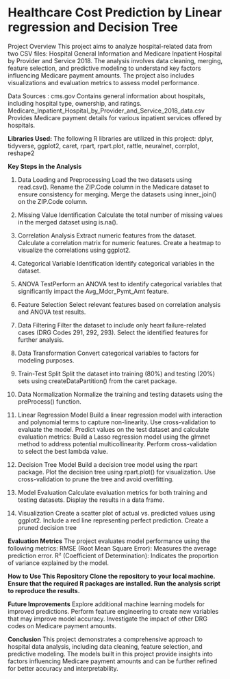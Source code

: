 # Healthcare Cost Prediction by Linear regression and Decision Tree

Project Overview
This project aims to analyze hospital-related data from two CSV files: Hospital General Information and Medicare Inpatient Hospital by Provider and Service 2018. The analysis involves data cleaning, merging, feature selection, and predictive modeling to understand key factors influencing Medicare payment amounts. The project also includes visualizations and evaluation metrics to assess model performance.

Data Sources : cms.gov
Contains general information about hospitals, including hospital type, ownership, and ratings.
Medicare_Inpatient_Hospital_by_Provider_and_Service_2018_data.csv
Provides Medicare payment details for various inpatient services offered by hospitals.

**Libraries Used:**
The following R libraries are utilized in this project:
dplyr,
tidyverse,
ggplot2,
caret,
rpart,
rpart.plot,
rattle,
neuralnet,
corrplot,
reshape2

**Key Steps in the Analysis**
1. Data Loading and Preprocessing
Load the two datasets using read.csv().
Rename the ZIP.Code column in the Medicare dataset to ensure consistency for merging.
Merge the datasets using inner_join() on the ZIP.Code column.

2. Missing Value Identification
Calculate the total number of missing values in the merged dataset using is.na().

3. Correlation Analysis
Extract numeric features from the dataset.
Calculate a correlation matrix for numeric features.
Create a heatmap to visualize the correlations using ggplot2.

4. Categorical Variable Identification
Identify categorical variables in the dataset.

5. ANOVA TestPerform an ANOVA test to identify categorical variables that significantly impact the Avg_Mdcr_Pymt_Amt feature.

6. Feature Selection
Select relevant features based on correlation analysis and ANOVA test results.

7. Data Filtering
Filter the dataset to include only heart failure-related cases (DRG Codes 291, 292, 293).
Select the identified features for further analysis.

8. Data Transformation
Convert categorical variables to factors for modeling purposes.

9. Train-Test Split
Split the dataset into training (80%) and testing (20%) sets using createDataPartition() from the caret package.

10. Data Normalization
Normalize the training and testing datasets using the preProcess() function.

11. Linear Regression Model
Build a linear regression model with interaction and polynomial terms to capture non-linearity.
Use cross-validation to evaluate the model.
Predict values on the test dataset and calculate evaluation metrics:
Build a Lasso regression model using the glmnet method to address potential multicollinearity.
Perform cross-validation to select the best lambda value.

13. Decision Tree Model
Build a decision tree model using the rpart package.
Plot the decision tree using rpart.plot() for visualization.
Use cross-validation to prune the tree and avoid overfitting.

14. Model Evaluation
Calculate evaluation metrics for both training and testing datasets.
Display the results in a data frame.

15. Visualization
Create a scatter plot of actual vs. predicted values using ggplot2.
Include a red line representing perfect prediction.
Create a pruned decision tree 


**Evaluation Metrics**
The project evaluates model performance using the following metrics:
RMSE (Root Mean Square Error): Measures the average prediction error.
R² (Coefficient of Determination): Indicates the proportion of variance explained by the model.

**How to Use This Repository Clone the repository to your local machine. Ensure that the required R packages are installed. Run the analysis script to reproduce the results.**

**Future Improvements**
Explore additional machine learning models for improved predictions.
Perform feature engineering to create new variables that may improve model accuracy.
Investigate the impact of other DRG codes on Medicare payment amounts.


**Conclusion**
This project demonstrates a comprehensive approach to hospital data analysis, including data cleaning, feature selection, and predictive modeling. The models built in this project provide insights into factors influencing Medicare payment amounts and can be further refined for better accuracy and interpretability.


